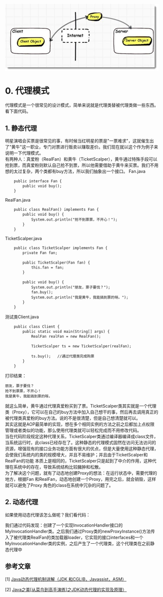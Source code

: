 ![代理模式](https://github.com/StephenHuge/Markdown_Pic/blob/master/Reflection%20&%20Proxy/proxy_top.jpg?raw=true)

# 0. 代理模式
代理模式是一个很常见的设计模式，简单来说就是代理类替被代理类做一些东西。看下面代码。
## 1. 静态代理
明星演唱会买票是很常见的事，有时候当红明星的票是"一票难求"，这就催生出了"黄牛"这一职业，专门对票进行贩卖以赚取差价。我们现在就以这个作为例子来说明一下代理模式。  
有两种人：真爱粉（RealFan）和黄牛（TicketScalper），黄牛通过特殊手段可以抢到票，而真爱粉则默认自己抢不到票，所以他需要借助于黄牛来买票。我们不用想的太过复杂，两个类都有buy方法，所以我们抽象出一个接口。
Fan.java

        public interface Fan {
            public void buy();
        }

RealFan.java

        public class RealFan() implements Fan {
            public void buy() {
                System.out.println("抢不到票票，不开心！");
            }
        }
    
TicketScalper.java

        public class TicketScalper implements Fan {
            private Fan fan;
            
            public TicketScalper(Fan fan) {
                this.fan = fan;
            }
            
            public void buy() {
                System.out.println("朋友，票子要伐？");
                fan.buy();
                System.out.println("我是黄牛，我能搞到票的呀。");
            }
        }

测试类Client.java

        public class Client {
            public static void main(String[] args) {
                RealFan realFan = new RealFan();
                
                TicketScalper ts = new TicketScalper(realFan);
                
                ts.buy();   //通过代理类完成购票
            }
        }

打印结果：

    朋友，票子要伐？
    抢不到票票，不开心！
    我是黄牛，我能搞到票的呀。

就这么简单，黄牛通过代理真爱粉买到了票。TicketScalper类其实就是一个代理类（Proxy），它可以在自己的buy方法中加入自己想干的事，然后再去调用真正的被代理类真爱粉的buy方法。说的不是很清楚，但是自己想清楚就可以。  
其实这就是AOP最简单的实现，想在多个相同实例的方法之前之后都加上点权限管理或者类似的功能，那么使用代理类就可以轻松完成而不用修改代码。   
当在代码阶段规定这种代理关系，TicketScalper类通过编译器编译成class文件，当系统运行时，此class已经存在了。这种静态的代理模式固然在访问无法访问的资源，增强现有的接口业务功能方面有很大的优点，但是大量使用这种静态代理，会使我们系统内的类的规模增大，并且不易维护；并且由于TicketScalper和RealFan的功能 本质上是相同的，TicketScalper只是起到了中介的作用，这种代理在系统中的存在，导致系统结构比较臃肿和松散。  
为了解决这个问题，就有了动态地创建Proxy的想法：在运行状态中，需要代理的地方，根据Fan 和RealFan，动态地创建一个Proxy，用完之后，就会销毁，这样就可以避免了Proxy 角色的class在系统中冗杂的问题了。  


## 2. 动态代理
如果使用动态代理该怎么做呢？我们看代码：

我们通过代码发现：创建了一个实现InvocationHandler接口的MyInvocationHandler类。之后我们通过Proxy类的newProxyInstance()方法传入了被代理类RealFan的类加载器loader，它实现的接口interfaces和一个MyInvocationHandler类的实例，之后产生了一个代理类，这个代理类在之前静态代理中



## 参考文章
[1] [Java动态代理机制详解（JDK 和CGLIB，Javassist，ASM）](http://blog.csdn.net/luanlouis/article/details/24589193#t2)  

[2] [Java之美\[从菜鸟到高手演练\]之JDK动态代理的实现及原理）](http://blog.csdn.net/zhangerqing/article/details/42504281)
